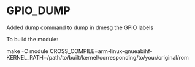 GPIO_DUMP
=========
Added dump command to dump in dmesg the GPIO labels


To build the module:

  make -C module CROSS_COMPILE=arm-linux-gnueabihf- KERNEL_PATH=/path/to/built/kernel/corresponding/to/your/original/rom
